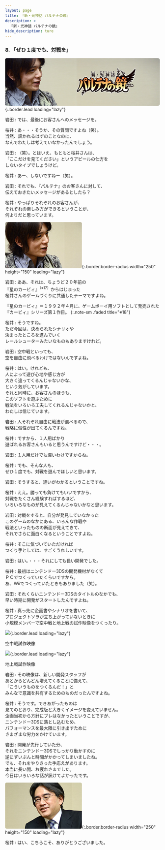 ```yaml
---
layout: page
title: 『新・光神話 パルテナの鏡』
description: >
  『新・光神話 パルテナの鏡』
hide_description: ture
---
```


### 8. 「ぜひ１度でも、対戦を」

![](/interviews/jp/3ds/akdj/vol1/img/mainvisual8.jpg){:.border.lead loading="lazy"}

岩田
: では、最後にお客さんへのメッセージを。

桜井
: あ・・・そうか、その質問ですよね（笑）。<br>当然、訊かれるはずのことなのに、<br>なんでわたしは考えていなかったんでしょう。

岩田
: （笑）。とはいえ、もともと桜井さんは、<br>「ここだけを見てください」というアピールの仕方を<br>しないタイプでしょうけど。

桜井
: あー、しないですねー（笑）。

岩田
: それでも、『パルテナ』のお客さんに対して、<br>伝えておきたいメッセージがあるとしたら？

桜井
: やっぱりそれぞれのお客さんが、<br>それぞれの楽しみ方ができるということが、<br>何よりだと思っています。

![](/interviews/jp/3ds/akdj/vol1/img/photo28.jpg){:.border.border-radius width="250" height="150"  loading="lazy"}

岩田
: ああ、それは、ちょうど２０年前の<br>『星のカービィ』<sup>（※17）</sup>からはじまった<br>桜井さんのゲームづくりに共通したテーマですよね。


『星のカービィ』＝１９９２年４月に、ゲームボーイ用ソフトとして発売された『カービィ』シリーズ第１作目。
{:.note-sm .faded title="※18"}

桜井
: そうですね。<br>ただ今回は、決められたシナリオや<br>決まったところを進んでいく<br>レールシューターみたいなものもありますけれど。

岩田
: 空中戦といっても、<br>空を自由に飛べるわけではないんですよね。

桜井
: はい。けれども、<br>人によって遊び心地や感じ方が<br>大きく違ってくるんじゃないかな、<br>という気がしています。<br>それと同時に、お客さんのほうも、<br>このソフトを遊ぶために<br>戦法をいろいろ工夫してくれるんじゃないかと、<br>わたしは信じています。

岩田
: 人それぞれ自由に戦法が選べるので、<br>戦略に個性が出てくるんですね。

桜井
: ですから、１人用ばかり<br>遊ばれるお客さんもいると思うんですけど・・・。

岩田
: １人用だけでも濃いわけですからね。

桜井
: でも、そんな人も、<br>ぜひ１度でも、対戦を遊んでほしいと思います。

岩田
: そうすると、違いがわかるということですね。

桜井
: ええ。勝っても負けてもいいですから、<br>対戦をたくさん経験すればするほど、<br>いろいろなものが見えてくるんじゃないかなと思います。

岩田
: 対戦をすると、自分が発見していなかった<br>このゲームのなかにある、いろんな作戦や<br>戦法といったものの断面が見えてきて、<br>それでさらに面白くなるということですよね。

桜井
: そこに気づいていただければ<br>つくり手としては、すごくうれしいです。

岩田
: はい。・・・それにしても長い開発でした。

桜井
: 最初はニンテンドー3DSの開発機材がなくて<br>ＰＣでつくっていたくらいですから。<br>あ、Wiiでつくっていたときもありました（笑）。

岩田
: それくらいニンテンドー3DSのタイトルのなかでも、<br>早い時期に開発がスタートしたんですよね。

桜井
: 真っ先に企画書やシナリオを書いて、<br>プロジェクトソラが立ち上がっていないときに<br>小規模メンバーで空中戦と地上戦の試作映像をつくったり。

![](/interviews/jp/3ds/akdj/vol1/img/kucyu.jpg"){:.border.lead loading="lazy"}

空中戦試作映像

![](/interviews/jp/3ds/akdj/vol1/img/chijyo.jpg"){:.border.lead loading="lazy"}

地上戦試作映像

岩田
: その映像は、新しい開発スタッフが<br>あとからどんどん増えてくることに備えて、<br>「こういうものをつくるんだ！」と<br>みんなで意識を共有するためのものだったんですよね。

桜井
: そうです。できあがったものは<br>見てのとおり、完成版と大きくイメージを変えていません。<br>企画当初から方針にブレはなかったということですが、<br>ニンテンドー3DSに落とし込むため、<br>パフォーマンスを最大限に引き出すために<br>さまざまな労力をかけています。

岩田
: 開発が先行していた分、<br>それをニンテンドー3DSでしっかり動かすのに<br>逆にずいぶんと時間がかかってしまいましたね。<br>でも、それをやりきった手応えがあります。<br>本当に長い間、お疲れさまでした。<br>今日はいろいろな話が訊けてよかったです。

![](/interviews/jp/3ds/akdj/vol1/img/photo29.jpg){:.border.border-radius width="250" height="150"  loading="lazy"}

桜井
: はい、こちらこそ、ありがとうございました。
